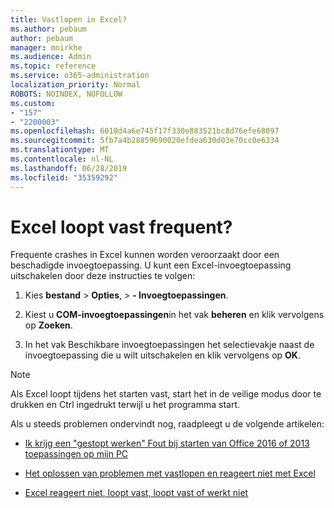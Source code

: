```yaml
---
title: Vastlopen in Excel?
ms.author: pebaum
author: pebaum
manager: mnirkhe
ms.audience: Admin
ms.topic: reference
ms.service: o365-administration
localization_priority: Normal
ROBOTS: NOINDEX, NOFOLLOW
ms.custom:
- "157"
- "2200003"
ms.openlocfilehash: 6010d4a6e745f17f330e883521bc8d76efe68097
ms.sourcegitcommit: 5fb7a4b28859690020efdea630d03e70cc0e6334
ms.translationtype: MT
ms.contentlocale: nl-NL
ms.lasthandoff: 06/28/2019
ms.locfileid: "35359292"
---
```

# <a name="frequent-excel-crashes"></a>Excel loopt vast frequent?

Frequente crashes in Excel kunnen worden veroorzaakt door een beschadigde invoegtoepassing. U kunt een Excel-invoegtoepassing uitschakelen door deze instructies te volgen:
  
1. Kies **bestand** \> **Opties**, \> **- Invoegtoepassingen**.

2. Kiest u **COM-invoegtoepassingen**in het vak **beheren** en klik vervolgens op **Zoeken**.

3. In het vak Beschikbare invoegtoepassingen het selectievakje naast de invoegtoepassing die u wilt uitschakelen en klik vervolgens op **OK**.

> [!NOTE]
> Als Excel loopt tijdens het starten vast, start het in de veilige modus door te drukken en Ctrl ingedrukt terwijl u het programma start.
  
Als u steeds problemen ondervindt nog, raadpleegt u de volgende artikelen:
  
- [Ik krijg een "gestopt werken" Fout bij starten van Office 2016 of 2013 toepassingen op mijn PC](https://support.office.com/article/52bd7985-4e99-4a35-84c8-2d9b8301a2fa.aspx)

- [Het oplossen van problemen met vastlopen en reageert niet met Excel](https://support.microsoft.com/help/2758592/how-to-troubleshoot-crashing-and-not-responding-issues-with-excel)

- [Excel reageert niet, loopt vast, loopt vast of werkt niet](https://support.office.com/article/37e7d3c9-9e84-40bf-a805-4ca6853a1ff4.aspx)
